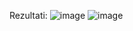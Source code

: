 Rezultati:
![image](https://github.com/AsinaMilic/Skladistenje-podataka-i-otkrivanje-znanja/assets/54029561/6667a7ec-b30e-4880-90a2-160bdf431671)
![image](https://github.com/AsinaMilic/Skladistenje-podataka-i-otkrivanje-znanja/assets/54029561/61e4eea1-e68a-4ce5-bd3a-547db62b3372)
